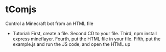 # tComjs
Control a Minecraft bot from an HTML file
* Tutorial: First, create a file. Second CD to your file. Third, npm install express mineflayer. Fourth, put the HTML file in your file. Fifth, put the example.js and run the JS code, and open the HTML up

